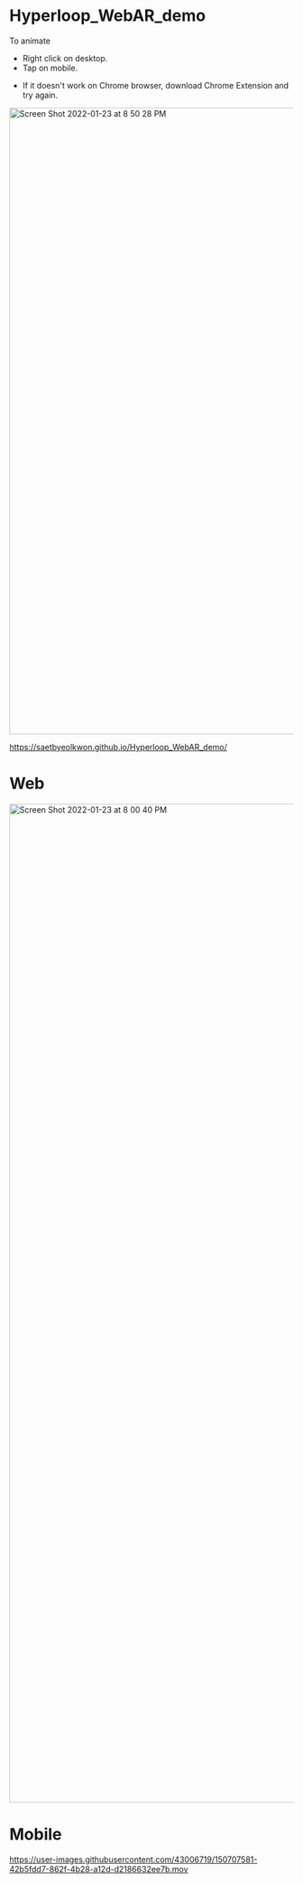 # Hyperloop_WebAR_demo

To animate
- Right click on desktop.
- Tap on mobile.

* If it doesn't work on Chrome browser, download <WebXR API Emulator> Chrome Extension and try again.
<img width="1109" alt="Screen Shot 2022-01-23 at 8 50 28 PM" src="https://user-images.githubusercontent.com/43006719/150709466-ed01b4c8-0585-40c9-bec6-d473ba7f7232.png">


https://saetbyeolkwon.github.io/Hyperloop_WebAR_demo/

# Web
<img width="1768" alt="Screen Shot 2022-01-23 at 8 00 40 PM" src="https://user-images.githubusercontent.com/43006719/150706252-61dc1e5e-ee9a-471a-af56-6f16b6d70878.png">

# Mobile

https://user-images.githubusercontent.com/43006719/150707581-42b5fdd7-862f-4b28-a12d-d2186632ee7b.mov
